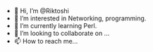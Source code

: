 - 👋 Hi, I’m @Riktoshi
- 👀 I’m interested in Networking, programming.
- 🌱 I’m currently learning Perl.
- 💞️ I’m looking to collaborate on ...
- 📫 How to reach me...

<!---
Riktoshi/Riktoshi is a ✨ special ✨ repository because its `README.md` (this file) appears on your GitHub profile.
You can click the Preview link to take a look at your changes.
--->
